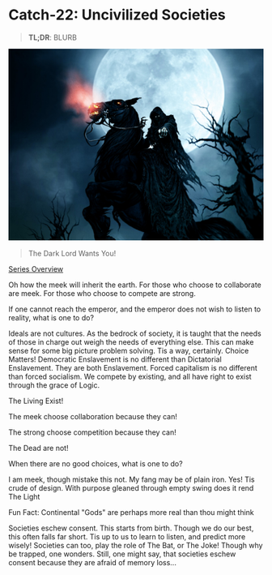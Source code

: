 # Catch-22: Uncivilized Societies

> **TL;DR**: BLURB

![A Beggar Knight on a Flaming Steed beneath the moon points at YOU!](/docs/catch_22/images/uncivilized_societies_banner.jpg)
> The Dark Lord Wants You!

[Series Overview](https://medium.com/@bankoga/catch-22-overview-of-an-anthological-pedestal-66458dfb5c1d)

Oh how the meek will inherit the earth. For those who choose to collaborate are meek. For those who choose to compete are strong.

If one cannot reach the emperor, and the emperor does not wish to listen to reality, what is one to do?

Ideals are not cultures. As the bedrock of society, it is taught that the needs of those in charge out weigh the needs of everything else. This can make sense for some big picture problem solving. Tis a way, certainly. Choice Matters! Democratic Enslavement is no different than Dictatorial Enslavement. They are both Enslavement. Forced capitalism is no different than forced socialism. We compete by existing, and all have right to exist through the grace of Logic.

The Living Exist!

The meek choose collaboration because they can!

The strong choose competition because they can!

The Dead are not!

When there are no good choices, what is one to do?

I am meek, though mistake this not. My fang may be of plain iron. Yes! Tis crude of design. With purpose gleaned through empty swing does it rend The Light

Fun Fact: Continental "Gods" are perhaps more real than thou might think

Societies eschew consent. This starts from birth. Though we do our best, this often falls far short. Tis up to us to learn to listen, and predict more wisely! Societies can too, play the role of The Bat, or The Joke! Though why be trapped, one wonders. Still, one might say, that societies eschew consent because they are afraid of memory loss...